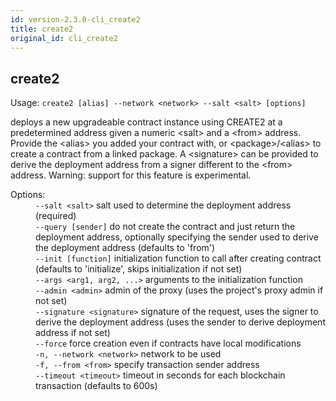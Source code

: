 ```yaml
---
id: version-2.3.0-cli_create2
title: create2
original_id: cli_create2
---
```


<div class="cli-command"><h2 class="cli-title">create2</h2><p class="cli-usage">Usage: <code>create2 [alias] --network &lt;network&gt; --salt &lt;salt&gt; [options]</code></p><p>deploys a new upgradeable contract instance using CREATE2 at a predetermined address given a numeric &lt;salt&gt; and a &lt;from&gt; address. Provide the &lt;alias&gt; you added your contract with, or &lt;package&gt;/&lt;alias&gt; to create a contract from a linked package. A &lt;signature&gt; can be provided to derive the deployment address from a signer different to the &lt;from&gt; address. Warning: support for this feature is experimental.<br/></p><dl><dt><span>Options:</span></dt><dd><div><code>--salt &lt;salt&gt;</code> salt used to determine the deployment address (required)</div><div><code>--query [sender]</code> do not create the contract and just return the deployment address, optionally specifying the sender used to derive the deployment address (defaults to &#x27;from&#x27;)</div><div><code>--init [function]</code> initialization function to call after creating contract (defaults to &#x27;initialize&#x27;, skips initialization if not set)</div><div><code>--args &lt;arg1, arg2, ...&gt;</code> arguments to the initialization function</div><div><code>--admin &lt;admin&gt;</code> admin of the proxy (uses the project&#x27;s proxy admin if not set)</div><div><code>--signature &lt;signature&gt;</code> signature of the request, uses the signer to derive the deployment address (uses the sender to derive deployment address if not set)</div><div><code>--force</code> force creation even if contracts have local modifications</div><div><code>-n, --network &lt;network&gt;</code> network to be used</div><div><code>-f, --from &lt;from&gt;</code> specify transaction sender address</div><div><code>--timeout &lt;timeout&gt;</code> timeout in seconds for each blockchain transaction (defaults to 600s)</div></dd></dl></div>
